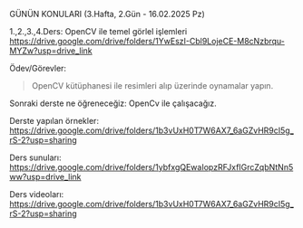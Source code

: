 GÜNÜN KONULARI (3.Hafta, 2.Gün - 16.02.2025 Pz)

1.,2.,3.,4.Ders: OpenCV ile temel görlel işlemleri
https://drive.google.com/drive/folders/1YwEszI-Cbl9LojeCE-M8cNzbrqu-MYZw?usp=drive_link

Ödev/Görevler:
> OpenCV kütüphanesi ile resimleri alıp üzerinde oynamalar yapın.

Sonraki derste ne öğreneceğiz: OpenCv ile çalışacağız.

Derste yapılan örnekler: 
https://drive.google.com/drive/folders/1b3vUxH0T7W6AX7_6aGZvHR9cI5g_rS-2?usp=sharing

Ders sunuları: 
https://drive.google.com/drive/folders/1ybfxgQEwaIopzRFJxfIGrcZqbNtNn5ww?usp=drive_link

Ders videoları:
https://drive.google.com/drive/folders/1b3vUxH0T7W6AX7_6aGZvHR9cI5g_rS-2?usp=sharing 